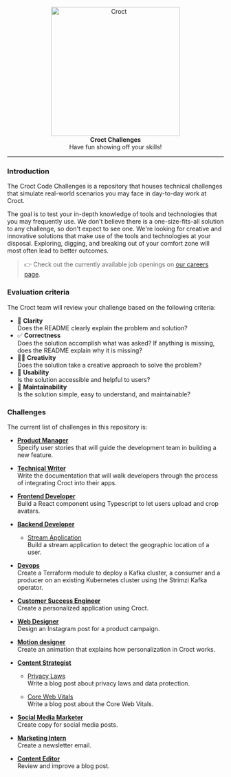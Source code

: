 <p align="center">
    <a href="https://croct.com">
      <img src="https://user-images.githubusercontent.com/943036/132792539-0f5d9e22-2cee-4921-8307-2949911798a4.png" alt="Croct" height="300" />
    </a>
    <br />
    <strong>Croct Challenges</strong>
    <br />
    Have fun showing off your skills!
</p>

---

### Introduction

The Croct Code Challenges is a repository that houses technical challenges that simulate real-world scenarios you may face in day-to-day work at Croct.

The goal is to test your in-depth knowledge of tools and technologies that you may frequently use. We don't believe there is a one-size-fits-all solution to any challenge, so don't expect to see one. We're looking for creative and innovative solutions that make use of the tools and technologies at your disposal. Exploring, digging, and breaking out of your comfort zone will most often lead to better outcomes.

> 👉 Check out the currently available job openings on [our careers page](https://croct.com/careers/).

### Evaluation criteria

The Croct team will review your challenge based on the following criteria:

- 🧐 **Clarity**  
Does the README clearly explain the problem and solution?
- ✅ **Correctness**  
Does the solution accomplish what was asked? If anything is missing, does the README explain why it is missing?
- 🧑‍🎨 **Creativity**  
Does the solution take a creative approach to solve the problem?
- 🦾 **Usability**  
Is the solution accessible and helpful to users?
- 🧙 **Maintainability**  
Is the solution simple, easy to understand, and maintainable?


### Challenges

The current list of challenges in this repository is:

- [**Product Manager**](/product-manager)  
Specify user stories that will guide the development team in building a new feature.

- [**Technical Writer**](/technical-writer)  
Write the documentation that will walk developers through the process of integrating Croct into their apps.

- [**Frontend Developer**](/frontend-developer)  
Build a React component using Typescript to let users upload and crop avatars.

- [**Backend Developer**](/backend-developer)
  - [Stream Application](/backend-developer/stream-application)  
    Build a stream application to detect the geographic location of a user.

- [**Devops**](/devops)  
Create a Terraform module to deploy a Kafka cluster, a consumer and a producer on an existing Kubernetes cluster using the Strimzi Kafka operator.

- [**Customer Success Engineer**](/customer-success-engineer)  
Create a personalized application using Croct.

- [**Web Designer**](/web-designer)  
Design an Instagram post for a product campaign.

- [**Motion designer**](/motion-designer)  
Create an animation that explains how personalization in Croct works.

- [**Content Strategist**](/content-strategist)
  - [Privacy Laws](/content-strategist/privacy-laws)  
    Write a blog post about privacy laws and data protection.

  - [Core Web Vitals](/content-strategist/core-web-vitals)  
    Write a blog post about the Core Web Vitals.

- [**Social Media Marketer**](/social-media-marketer)  
Create copy for social media posts.

- [**Marketing Intern**](/marketing-intern)  
Create a newsletter email.

- [**Content Editor**](/content-editor)  
Review and improve a blog post.
